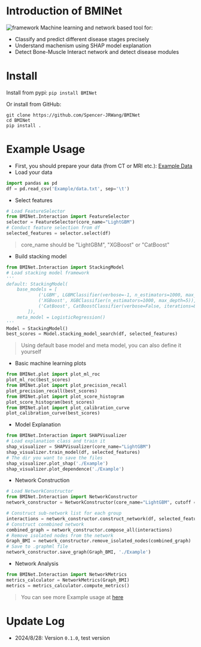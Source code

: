 # Introduction of BMINet
![framework](Example/image.png)
Machine learning and network based tool for:
- Classify and predict different disease stages precisely
- Understand machenism using SHAP model explanation
- Detect Bone-Muscle Interact network and detect disease modules
# Install
Install from pypi: `pip install BMINet`

Or install from GitHub: 
```
git clone https://github.com/Spencer-JRWang/BMINet
cd BMINet
pip install .
```
# Example Usage
- First, you should prepare your data (from CT or MRI etc.): [Example Data](Example/data.txt)
- Load your data
```python
import pandas as pd
df = pd.read_csv('Example/data.txt', sep='\t')
```
- Select features
```python
# Load FeatureSelector
from BMINet.Interaction import FeatureSelector
selector = FeatureSelector(core_name="LightGBM")
# Conduct feature selection from df
selected_features = selector.select(df)
```
> core_name should be "LightGBM", "XGBoost" or "CatBoost"
- Build stacking model
```python
from BMINet.Interaction import StackingModel
# Load stacking model framework
'''
default: StackingModel(
    base_models = [
            ('LGBM', LGBMClassifier(verbose=-1, n_estimators=1000, max_depth=5)),
            ('XGBoost', XGBClassifier(n_estimators=1000, max_depth=5)),
            ('CatBoost', CatBoostClassifier(verbose=False, iterations=800, max_depth=5))
        ]), 
    meta_model = LogisticRegression()
'''
Model = StackingModel()
best_scores = Model.stacking_model_search(df, selected_features)
```
> Using default base model and meta model, you can also define it yourself
- Basic machine learning plots
```python
from BMINet.plot import plot_ml_roc
plot_ml_roc(best_scores)
from BMINet.plot import plot_precision_recall
plot_precision_recall(best_scores)
from BMINet.plot import plot_score_histogram
plot_score_histogram(best_scores)
from BMINet.plot import plot_calibration_curve
plot_calibration_curve(best_scores)
```
- Model Explanation
```python
from BMINet.Interaction import SHAPVisualizer
# Load explanation class and train it
shap_visualizer = SHAPVisualizer(core_name="LightGBM")
shap_visualizer.train_model(df, selected_features)
# The dir you want to save the files
shap_visualizer.plot_shap('./Example')
shap_visualizer.plot_dependence('./Example')
```

- Network Construction
```python
# Load NetworkConstructor
from BMINet.Interaction import NetworkConstructor
network_constructor = NetworkConstructor(core_name="LightGBM", cutoff = 1.5)

# Construct sub-network list for each group
interactions = network_constructor.construct_network(df, selected_features)
# Construct conmbined network
combined_graph = network_constructor.compose_all(interactions)
# Remove isolated nodes from the network
Graph_BMI = network_constructor.remove_isolated_nodes(combined_graph)
# Save to .graphml file
network_constructor.save_graph(Graph_BMI, './Example')
```

- Network Analysis
```python
from BMINet.Interaction import NetworkMetrics
metrics_calculator = NetworkMetrics(Graph_BMI)
metrics = metrics_calculator.compute_metrics()
```

> You can see more Example usage at [here](https://github.com/Spencer-JRWang/BMINet/blob/main/Example.ipynb)

# Update Log
- 2024/8/28: Version `0.1.0`, test version